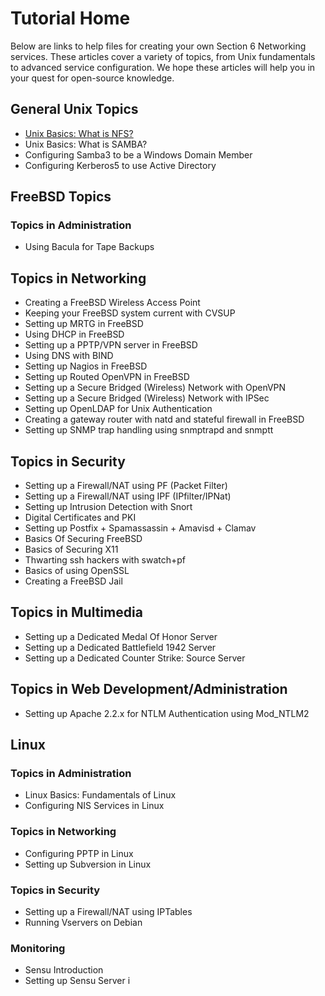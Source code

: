 # Tutorial Home
Below are links to help files for creating your own Section 6 Networking services. These articles cover a variety of topics, from Unix fundamentals to advanced service configuration. We hope these articles will help you in your quest for open-source knowledge.

## General Unix Topics

* [Unix Basics: What is NFS?](tutorials/what-is-nfs.md)
* Unix Basics: What is SAMBA?
* Configuring Samba3 to be a Windows Domain Member
* Configuring Kerberos5 to use Active Directory

## FreeBSD Topics
### Topics in Administration

* Using Bacula for Tape Backups

## Topics in Networking

* Creating a FreeBSD Wireless Access Point
* Keeping your FreeBSD system current with CVSUP
* Setting up MRTG in FreeBSD
* Using DHCP in FreeBSD
* Setting up a PPTP/VPN server in FreeBSD
* Using DNS with BIND
* Setting up Nagios in FreeBSD
* Setting up Routed OpenVPN in FreeBSD
* Setting up a Secure Bridged (Wireless) Network with OpenVPN
* Setting up a Secure Bridged (Wireless) Network with IPSec
* Setting up OpenLDAP for Unix Authentication
* Creating a gateway router with natd and stateful firewall in FreeBSD
* Setting up SNMP trap handling using snmptrapd and snmptt

## Topics in Security

* Setting up a Firewall/NAT using PF (Packet Filter)
* Setting up a Firewall/NAT using IPF (IPfilter/IPNat)
* Setting up Intrusion Detection with Snort
* Digital Certificates and PKI
* Setting up Postfix + Spamassassin + Amavisd + Clamav
* Basics Of Securing FreeBSD
* Basics of Securing X11
* Thwarting ssh hackers with swatch+pf
* Basics of using OpenSSL
* Creating a FreeBSD Jail

## Topics in Multimedia

* Setting up a Dedicated Medal Of Honor Server
* Setting up a Dedicated Battlefield 1942 Server
* Setting up a Dedicated Counter Strike: Source Server

## Topics in Web Development/Administration

* Setting up Apache 2.2.x for NTLM Authentication using Mod_NTLM2

## Linux
### Topics in Administration

* Linux Basics: Fundamentals of Linux
* Configuring NIS Services in Linux

### Topics in Networking

* Configuring PPTP in Linux
* Setting up Subversion in Linux

### Topics in Security

* Setting up a Firewall/NAT using IPTables
* Running Vservers on Debian

### Monitoring

* Sensu Introduction
* Setting up Sensu Server i
